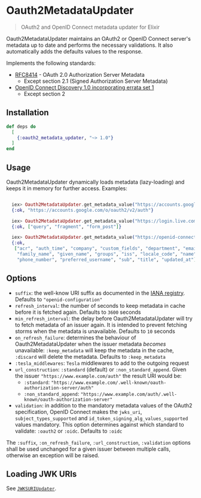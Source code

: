 # Oauth2MetadataUpdater

> OAuth2 and OpenID Connect metadata updater for Elixir

Oauth2MetadataUpdater maintains an OAuth2 or OpenID Connect server's metadata up to date and
performs the necessary validations. It also automatically adds the defaults values to
the response.

Implements the following standards:
- [RFC8414](https://tools.ietf.org/html/rfc8414) - OAuth 2.0 Authorization Server Metadata
  - Except section 2.1 (Signed Authorization Server Metadata)
- [OpenID Connect Discovery 1.0 incorporating errata set 1](https://openid.net/specs/openid-connect-discovery-1_0.html)
  - Except section 2

## Installation

```elixir
def deps do
  [
    {:oauth2_metadata_updater, "~> 1.0"}
  ]
end
```

## Usage

Oauth2MetadataUpdater dynamically loads metadata (lazy-loading) and keeps it in memory for further access. Examples:

```elixir

  iex> Oauth2MetadataUpdater.get_metadata_value("https://accounts.google.com", "authorization_endpoint", suffix: "openid-configuration")
  {:ok, "https://accounts.google.com/o/oauth2/v2/auth"}

  iex> Oauth2MetadataUpdater.get_metadata_value("https://login.live.com", "response_modes_supported", suffix: "openid-configuration")
  {:ok, ["query", "fragment", "form_post"]}

  iex> Oauth2MetadataUpdater.get_metadata_value("https://openid-connect.onelogin.com/oidc", "claims_supported", suffix: "openid-configuration", url_construction: :non_standard_append)
  {:ok,
   ["acr", "auth_time", "company", "custom_fields", "department", "email",
    "family_name", "given_name", "groups", "iss", "locale_code", "name",
    "phone_number", "preferred_username", "sub", "title", "updated_at"]}
```

## Options

- `suffix`: the well-know URI suffix as documented in the
[IANA registry](https://www.iana.org/assignments/well-known-uris/well-known-uris.xhtml).
Defaults to `"openid-configuration"`
- `refresh_interval`: the number of seconds to keep metadata in cache before it is fetched
again. Defaults to `3600` seconds
- `min_refresh_interval`: the delay before Oauth2MetadataUpdater will try to fetch metadata
of an issuer again. It is intended to prevent fetching storms when the metadata is
unavailable. Defaults to `10` seconds
- `on_refresh_failure`: determines the behaviour of Oauth2MetadataUpdater when the issuer
metadata *becomes* unavailable: `:keep_metadata` will keep the metadata in the cache,
`:discard` will delete the metadata. Defaults to `:keep_metadata`
- `:tesla_middlewares`: `Tesla` middlewares to add to the outgoing request
- `url_construction`: `:standard` (default) or `:non_standard_append`. Given the issuer
`"https://www.example.com/auth"` the result URI would be:
  - `:standard`: `"https://www.example.com/.well-known/oauth-authorization-server/auth"`
  - `:non_standard_append`:
  `"https://www.example.com/auth/.well-known/oauth-authorization-server"`
- `validation`: in addition to the mandatory metadata values of the OAuth2 specification,
OpenID Connect makes the `jwks_uri`, `subject_types_supported` and
`id_token_signing_alg_values_supported` values mandatory. This option determines against
which standard to validate: `:oauth2` or `:oidc`. Defaults to `:oidc`

The `:suffix`, `:on_refresh_failure`, `:url_construction`, `:validation` options shall be used
unchanged for a given issuer between multiple calls, otherwise an exception will be raised.

## Loading JWK URIs

See [`JWKSURIUpdater`](https://github.com/tanguilp/jwks_uri_updater).
